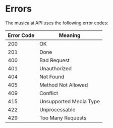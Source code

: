 # Errors                                                                                                                                                        
  
The musicalai API uses the following error codes:
 
 
Error Code | Meaning
---------- | -------
200| OK
201| Done
400| Bad Request
401| Unauthorized
404| Not Found
405| Method Not Allowed
409| Conflict
415| Unsupported Media Type
422| Unprocessable
429| Too Many Requests

